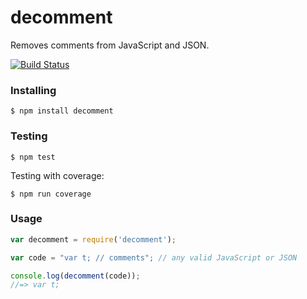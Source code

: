 decomment
===========

Removes comments from JavaScript and JSON.

[![Build Status](https://travis-ci.org/vitaly-t/decomment.svg?branch=master)](https://travis-ci.org/vitaly-t/decomment)

### Installing

```
$ npm install decomment
```

### Testing

```
$ npm test
```

Testing with coverage:
```
$ npm run coverage
```

### Usage

```js
var decomment = require('decomment');

var code = "var t; // comments"; // any valid JavaScript or JSON

console.log(decomment(code));
//=> var t;
```
